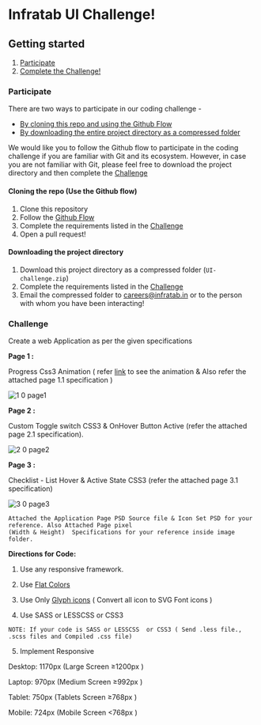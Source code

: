 # Infratab UI Challenge!

## Getting started
1. [Participate](#participate)
2. [Complete the Challenge!](#challenge)

### Participate
There are two ways to participate in our coding challenge -
- [By cloning this repo and using the Github Flow](#cloning-the-repo-use-the-github-flow)
- [By downloading the entire project directory as a compressed folder](#downloading-the-project-directory)

We would like you to follow the Github flow to participate in the coding challenge if you are familiar with Git and its ecosystem. However, in case you are not familiar with Git, please feel free to download the project directory and then complete the [Challenge](#challenge)

#### Cloning the repo (Use the Github flow)
1. Clone this repository
2. Follow the [Github Flow](https://guides.github.com/introduction/flow/)
3. Complete the requirements listed in the [Challenge](#challenge)
4. Open a pull request!

#### Downloading the project directory
1. Download this project directory as a compressed folder (`UI-challenge.zip`)
2. Complete the requirements listed in the [Challenge](#challenge)
3. Email the compressed folder to careers@infratab.in or to the person with whom you have been interacting!

### Challenge
Create a web Application as per the given specifications

**Page 1 :**

Progress Css3 Animation ( refer [link](https://dribbble.com/shots/1664914-Onboarding-Progress-Steps?list=searches&tag=onboarding&offset=31) to see the animation & Also refer the attached page 1.1 specification )

![1 0 page1](https://cloud.githubusercontent.com/assets/12729226/16253066/fad5c846-3850-11e6-89a3-300b9bef1e52.jpg)

**Page 2 :**

Custom Toggle switch CSS3 & OnHover Button Active (refer the attached page 2.1 specification).

![2 0 page2](https://cloud.githubusercontent.com/assets/12729226/16253079/14840a46-3851-11e6-9acc-3425703f6981.jpg)

**Page 3 :**

Checklist - List Hover & Active State CSS3 (refer the attached page 3.1 specification)

![3 0 page3](https://cloud.githubusercontent.com/assets/12729226/16253128/64b97c1c-3851-11e6-8f34-cb68a1e30b37.jpg)
```
Attached the Application Page PSD Source file & Icon Set PSD for your reference. Also Attached Page pixel 
(Width & Height)  Specifications for your reference inside image folder.
```
**Directions for Code:**

1) Use any responsive framework.

2) Use [Flat Colors](http://flatuicolors.com/)

3) Use Only [Glyph icons](https://icomoon.io/app/) ( Convert all icon to SVG Font icons )

4) Use SASS or LESSCSS or CSS3
```
NOTE: If your code is SASS or LESSCSS  or CSS3 ( Send .less file., .scss files and Compiled .css file)
```
5) Implement Responsive

Desktop: 1170px (Large Screen ≥1200px )

Laptop:  970px  (Medium Screen ≥992px )

Tablet:  750px  (Tablets Screen ≥768px )

Mobile:  724px  (Mobile Screen <768px )
